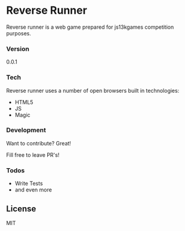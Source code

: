 # Reverse Runner

Reverse runner is a web game prepared for js13kgames competition purposes.

### Version
0.0.1

### Tech

Reverse runner uses a number of open browsers built in technologies:

* HTML5
* JS
* Magic

### Development

Want to contribute? Great!

Fill free to leave PR's!

### Todos

 - Write Tests
 - and even more

License
----

MIT
